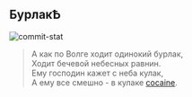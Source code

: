 ## БурлакѢ
![commit-stat](https://travis-ci.org/karitra/burlak.svg?branch=master)

> А как по Волге ходит одинокий бурлак,  
> Ходит бечевой небесных равнин.  
> Ему господин кажет с неба кулак,  
> А ему все смешно - в кулаке [cocaine](https://github.com/cocaine).  
